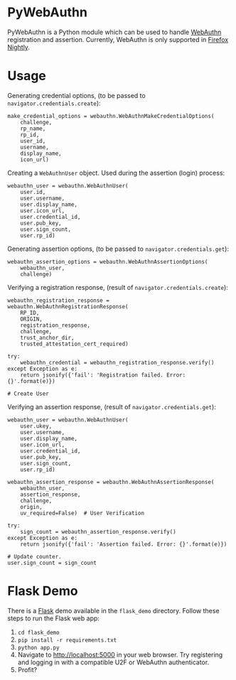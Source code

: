# PyWebAuthn

PyWebAuthn is a Python module which can be used to handle [WebAuthn][1] registration and assertion. Currently, WebAuthn is only supported in [Firefox Nightly][2].

# Usage

Generating credential options, (to be passed to `navigator.credentials.create`):
```
make_credential_options = webauthn.WebAuthnMakeCredentialOptions(
    challenge,
    rp_name,
    rp_id,
    user_id,
    username,
    display_name,
    icon_url)
```

Creating a `WebAuthnUser` object. Used during the assertion (login) process:
```
webauthn_user = webauthn.WebAuthnUser(
	user.id,
	user.username,
	user.display_name,
	user.icon_url,
	user.credential_id,
	user.pub_key,
	user.sign_count,
	user.rp_id)
```

Generating assertion options, (to be passed to `navigator.credentials.get`):
```
webauthn_assertion_options = webauthn.WebAuthnAssertionOptions(
	webauthn_user,
	challenge)
```

Verifying a registration response, (result of `navigator.credentials.create`):
```
webauthn_registration_response = webauthn.WebAuthnRegistrationResponse(
	RP_ID,
	ORIGIN,
	registration_response,
	challenge,
	trust_anchor_dir,
	trusted_attestation_cert_required)

try:
	webauthn_credential = webauthn_registration_response.verify()
except Exception as e:
	return jsonify({'fail': 'Registration failed. Error: {}'.format(e)})

# Create User
```

Verifying an assertion response, (result of `navigator.credentials.get`):
```
webauthn_user = webauthn.WebAuthnUser(
	user.ukey,
	user.username,
	user.display_name,
	user.icon_url,
	user.credential_id,
	user.pub_key,
	user.sign_count,
	user.rp_id)

webauthn_assertion_response = webauthn.WebAuthnAssertionResponse(
	webauthn_user,
	assertion_response,
	challenge,
	origin,
	uv_required=False)  # User Verification

try:
	sign_count = webauthn_assertion_response.verify()
except Exception as e:
	return jsonify({'fail': 'Assertion failed. Error: {}'.format(e)})

# Update counter.
user.sign_count = sign_count
```

# Flask Demo

There is a [Flask][3] demo available in the `flask_demo` directory. Follow these steps to run the Flask web app:

1. `cd flask_demo`
2. `pip install -r requirements.txt`
3. `python app.py`
4. Navigate to [http://localhost:5000][4] in your web browser. Try registering and logging in with a compatible U2F or WebAuthn authenticator.
5. Profit?

[1]: https://www.w3.org/TR/webauthn/
[2]: https://www.mozilla.org/en-US/firefox/channel/desktop/
[3]: http://flask.pocoo.org/
[4]: http://localhost:5000
